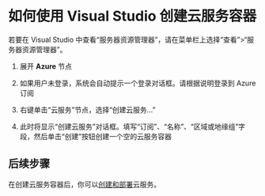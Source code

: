 <properties 
   pageTitle="如何使用 Visual Studio 创建云服务容器" 
   description="本文介绍如何在 Visual Studio 服务器资源管理器中创建云服务" 
   services="cloud-services" 
   documentationCenter=".net" 
   authors="cawaMS" 
   manager="paulyuk" 
   editor=""/>

<tags
   ms.service="cloud-services"
   ms.date="10/14/2015"
   wacn.date="03/18/2016"/>

# 如何使用 Visual Studio 创建云服务容器

若要在 Visual Studio 中查看“服务器资源管理器”，请在菜单栏上选择“查看”>“服务器资源管理器”。

1.  展开 **Azure** 节点

2.  如果用户未登录，系统会自动提示一个登录对话框。请根据说明登录到 Azure 订阅

3.  右键单击“云服务”节点，选择“创建云服务...”

4.  此时将显示“创建云服务”对话框。填写“订阅”、“名称”、“区域或地缘组”字段，然后单击“创建”按钮创建一个空的云服务容器

## 后续步骤

在创建云服务容器后，你可以[创建和部署](/documentation/articles/cloud-services-how-to-create-deploy)云服务。
 

<!---HONumber=79-->